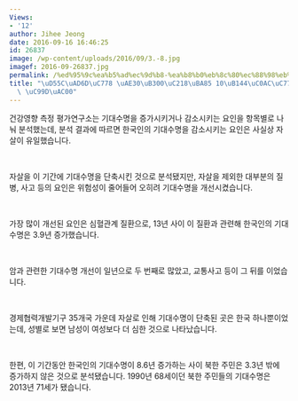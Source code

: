 ```yaml
---
Views:
- '12'
author: Jihee Jeong
date: 2016-09-16 16:46:25
id: 26837
image: /wp-content/uploads/2016/09/3.-8.jpg
imagef: 2016-09-26837.jpg
permalink: /%ed%95%9c%ea%b5%ad%ec%9d%b8-%ea%b8%b0%eb%8c%80%ec%88%98%eb%aa%85-10%eb%85%84%ec%82%ac%ec%9d%b4-%ed%81%ac%ea%b2%8c-%ec%a6%9d%ea%b0%80/
title: "\uD55C\uAD6D\uC778 \uAE30\uB300\uC218\uBA85 10\uB144\uC0AC\uC774 \uD06C\uAC8C\
  \ \uC99D\uAC00"
---
```


건강영향 측정 평가연구소는 기대수명을 증가시키거나 감소시키는 요인을 항목별로 나눠 분석했는데, 분석 결과에 따르면 한국인의 기대수명을 감소시키는 요인은 사실상 자살이 유일했습니다.

&nbsp;

자살을 이 기간에 기대수명을 단축시킨 것으로 분석됐지만, 자살을 제외한 대부분의 질병, 사고 등의 요인은 위험성이 줄어들어 오히려 기대수명을 개선시켰습니다.

&nbsp;

가장 많이 개선된 요인은 심혈관계 질환으로, 13년 사이 이 질환과 관련해 한국인의 기대수명은 3.9년 증가했습니다.

&nbsp;

암과 관련한 기대수명 개선이 일년으로 두 번째로 많았고, 교통사고 등이 그 뒤를 이었습니다.

&nbsp;

경제협력개발기구 35개국 가운데 자살로 인해 기대수명이 단축된 곳은 한국 하나뿐이었는데, 성별로 보면 남성이 여성보다 더 심한 것으로 나타났습니다.

&nbsp;

한편, 이 기간동안 한국인의 기대수명이 8.6년 증가하는 사이 북한 주민은 3.3년 밖에 증가하지 않은 것으로 분석됐습니다. 1990년 68세이던 북한 주민들의 기대수명은 2013년 71세가 됐습니다.